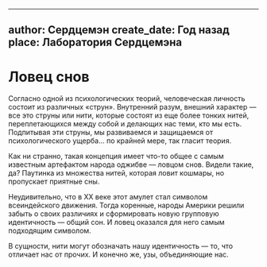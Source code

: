 
---
author: Сердцемэн
create_date: Год назад
place: Лаборатория Сердцемэна
---

# Ловец снов


Согласно одной из психологических теорий, человеческая личность состоит из различных «струн». Внутренний разум, внешний характер — все это струны или нити, которые состоят из еще более тонких нитей, переплетающихся между собой и делающих нас теми, кто мы есть. Подпитывая эти струны, мы развиваемся и защищаемся от психологического ущерба... по крайней мере, так гласит теория.


Как ни странно, такая концепция имеет что-то общее с самым известным артефактом народа оджибве — ловцом снов. Видели такие, да? Паутинка из множества нитей, которая ловит кошмары, но пропускает приятные сны.


Неудивительно, что в ХХ веке этот амулет стал символом всеиндейского движения. Тогда коренные‚ народы Америки решили забыть о своих различиях и сформировать новую групповую идентичность — общий сон. И ловец оказался для него самым подходящим символом.


В сущности, нити могут обозначать нашу идентичность — то, что отличает нас от прочих. И конечно же, узы, объединяющие нас.




